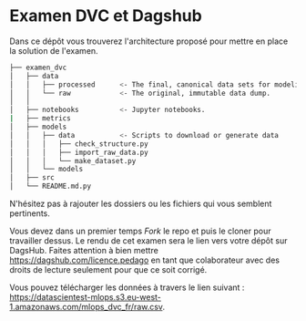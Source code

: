 # Examen DVC et Dagshub
Dans ce dépôt vous trouverez l'architecture proposé pour mettre en place la solution de l'examen. 

```bash       
├── examen_dvc          
│   ├── data       
│   │   ├── processed      <- The final, canonical data sets for modeling.
│   │   └── raw            <- The original, immutable data dump.
│   │
│   ├── notebooks          <- Jupyter notebooks.
|   ├── metrics       
│   ├── models      
│   │   ├── data           <- Scripts to download or generate data
│   │   │   ├── check_structure.py
│   │   │   ├── import_raw_data.py
│   │   │   └── make_dataset.py
│   │   └── models        
│   ├── src       
│   └── README.md.py       
```
N'hésitez pas à rajouter les dossiers ou les fichiers qui vous semblent pertinents.

Vous devez dans un premier temps *Fork* le repo et puis le cloner pour travailler dessus. Le rendu de cet examen sera le lien vers votre dépôt sur DagsHub. Faites attention à bien mettre https://dagshub.com/licence.pedago en tant que colaborateur avec des droits de lecture seulement pour que ce soit corrigé.

Vous pouvez télécharger les données à travers le lien suivant : https://datascientest-mlops.s3.eu-west-1.amazonaws.com/mlops_dvc_fr/raw.csv.

